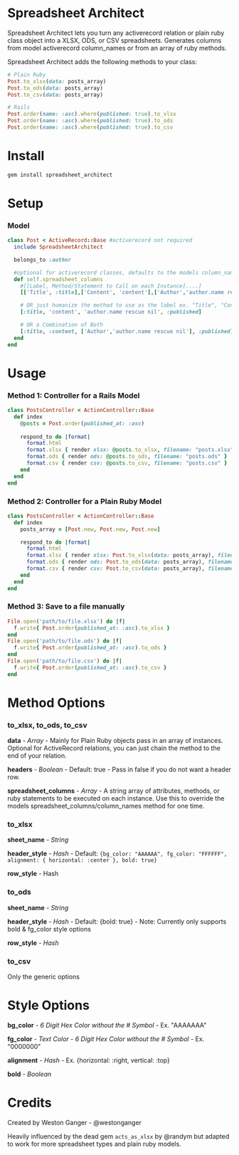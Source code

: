 # Spreadsheet Architect

Spreadsheet Architect lets you turn any activerecord relation or plain ruby class object into a XLSX, ODS, or CSV spreadsheets. Generates columns from model activerecord column_names or from an array of ruby methods.

Spreadsheet Architect adds the following methods to your class:
```ruby
# Plain Ruby
Post.to_xlsx(data: posts_array)
Post.to_ods(data: posts_array)
Post.to_csv(data: posts_array)

# Rails
Post.order(name: :asc).where(published: true).to_xlsx
Post.order(name: :asc).where(published: true).to_ods
Post.order(name: :asc).where(published: true).to_csv
```


# Install
```ruby
gem install spreadsheet_architect
```


# Setup

### Model
```ruby
class Post < ActiveRecord::Base #activerecord not required
  include SpreadsheetArchitect

  belongs_to :author

  #optional for activerecord classes, defaults to the models column_names
  def self.spreadsheet_columns
    #[[Label, Method/Statement to Call on each Instance]....]
    [['Title', :title],['Content', 'content'],['Author','author.name rescue nil',['Published?', "(published ? 'Yes' : 'No')"]]]

    # OR just humanize the method to use as the label ex. "Title", "Content", "Author Name", "Published"
    [:title, 'content', 'author.name rescue nil', :published]

    # OR a Combination of Both
    [:title, :content, ['Author','author.name rescue nil'], :published]
  end
end
```

# Usage

### Method 1: Controller for a Rails Model
```ruby
class PostsController < ActionController::Base
  def index
    @posts = Post.order(published_at: :asc)
  
    respond_to do |format|
      format.html
      format.xlsx { render xlsx: @posts.to_xlsx, filename: "posts.xlsx" }
      format.ods { render ods: @posts.to_ods, filename: "posts.ods" }
      format.csv { render csv: @posts.to_csv, filename: "posts.csv" }
    end
  end
end
```

### Method 2: Controller for a Plain Ruby Model
```ruby
class PostsController < ActionController::Base
  def index
    posts_array = [Post.new, Post.new, Post.new]

    respond_to do |format|
      format.html
      format.xlsx { render xlsx: Post.to_xlsx(data: posts_array), filename: "posts.xlsx" }
      format.ods { render ods: Post.to_ods(data: posts_array), filename: "posts.ods" }
      format.csv { render csv: Post.to_csv(data: posts_array), filename: "posts.csv" }
    end
  end
end
```

### Method 3: Save to a file manually
```ruby
File.open('path/to/file.xlsx') do |f|
  f.write{ Post.order(published_at: :asc).to_xlsx }
end
File.open('path/to/file.ods') do |f|
  f.write{ Post.order(published_at: :asc).to_ods }
end
File.open('path/to/file.csv') do |f|
  f.write{ Post.order(published_at: :asc).to_csv }
end
```


# Method Options

### to_xlsx, to_ods, to_csv
**data** - *Array* - Mainly for Plain Ruby objects pass in an array of instances. Optional for ActiveRecord relations, you can just chain the method to the end of your relation.

**headers** - *Boolean* - Default: true - Pass in false if you do not want a header row.

**spreadsheet_columns** - *Array* - A string array of attributes, methods, or ruby statements to be executed on each instance. Use this to override the models spreadsheet_columns/column_names method for one time.

### to_xlsx
**sheet_name** - *String*

**header_style** - *Hash* - Default: `{bg_color: "AAAAAA", fg_color: "FFFFFF", alignment: { horizontal: :center }, bold: true}`
  
**row_style** - Hash

### to_ods
**sheet_name** - *String*

**header_style** - *Hash* - Default: {bold: true} - Note: Currently only supports bold & fg_color style options

**row_style** - *Hash*

### to_csv
Only the generic options


# Style Options
**bg_color** - *6 Digit Hex Color without the # Symbol* - Ex. "AAAAAAA" 

**fg_color** - *Text Color - 6 Digit Hex Color without the # Symbol* - Ex. "0000000" 

**alignment** - *Hash* - Ex. {horizontal: :right, vertical: :top}

**bold** - *Boolean*


# Credits
Created by Weston Ganger - @westonganger

Heavily influenced by the dead gem `acts_as_xlsx` by @randym but adapted to work for more spreadsheet types and plain ruby models.
